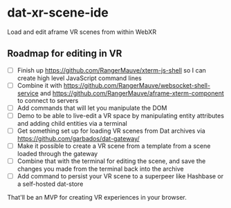 # dat-xr-scene-ide
Load and edit aframe VR scenes from within WebXR

## Roadmap for editing in VR

- [ ] Finish up https://github.com/RangerMauve/xterm-js-shell so I can create high level JavaScript command lines
- [ ] Combine it with https://github.com/RangerMauve/websocket-shell-service and https://github.com/RangerMauve/aframe-xterm-component to connect to servers
- [ ] Add commands that will let you manipulate the DOM
- [ ] Demo to be able to live-edit a VR space by manipulating entity attributes and adding child entities via a terminal
- [ ] Get something set up for loading VR scenes from Dat archives via https://github.com/garbados/dat-gateway/
- [ ] Make it possible to create a VR scene from a template from a scene loaded through the gateway
- [ ] Combine that with the terminal for editing the scene, and save the changes you made from the terminal back into the archive
- [ ] Add command to persist your VR scene to a superpeer like Hashbase or a self-hosted dat-store

That'll be an MVP for creating VR experiences in your browser.

